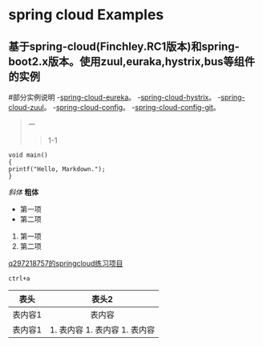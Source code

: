 spring cloud Examples
=
基于spring-cloud(Finchley.RC1版本)和spring-boot2.x版本。使用zuul,euraka,hystrix,bus等组件的实例
---

#部分实例说明
-[spring-cloud-eureka](https:://github.com/younghz/Markdown "Markdown")。
-[spring-cloud-hystrix](https:://github.com/younghz/Markdown "Markdown")。
-[spring-cloud-zuul](https:://github.com/younghz/Markdown "Markdown")。
-[spring-cloud-config](https:://github.com/younghz/Markdown "Markdown")。
-[spring-cloud-config-git](https:://github.com/younghz/Markdown "Markdown")。

> 一
>> 1-1

    void main()
    {
    printf("Hello, Markdown.");
    }

*斜体*
**粗体**

- 第一项
- 第二项

1. 第一项
2. 第二项

[q297218757的springcloud练习项目](https://github.com/q297218757/spring-cloud-myself "Markdown")

`ctrl+a`

| 表头 | 表头2 |
|:--------:|:--------:|
| 表内容1 |表内容|
| 表内容1 | 1. 表内容 1. 表内容 1. 表内容|
